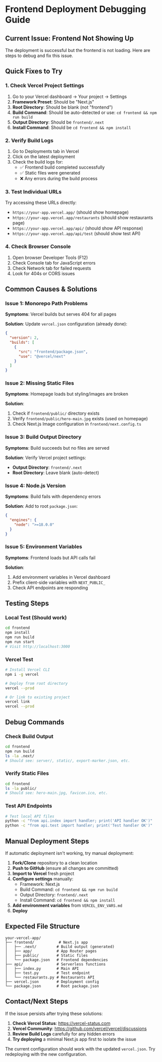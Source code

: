 # Frontend Deployment Debugging Guide

## Current Issue: Frontend Not Showing Up

The deployment is successful but the frontend is not loading. Here are steps to debug and fix this issue.

## Quick Fixes to Try

### 1. **Check Vercel Project Settings**

1. Go to your Vercel dashboard → Your project → Settings
2. **Framework Preset**: Should be "Next.js"
3. **Root Directory**: Should be blank (not "frontend")
4. **Build Command**: Should be auto-detected or use: `cd frontend && npm run build`
5. **Output Directory**: Should be `frontend/.next`
6. **Install Command**: Should be `cd frontend && npm install`

### 2. **Verify Build Logs**

1. Go to Deployments tab in Vercel
2. Click on the latest deployment
3. Check the build logs for:
   - ✅ Frontend build completed successfully
   - ✅ Static files were generated
   - ❌ Any errors during the build process

### 3. **Test Individual URLs**

Try accessing these URLs directly:

- `https://your-app.vercel.app/` (should show homepage)
- `https://your-app.vercel.app/restaurants` (should show restaurants page)
- `https://your-app.vercel.app/api/` (should show API response)
- `https://your-app.vercel.app/api/test` (should show test API)

### 4. **Check Browser Console**

1. Open browser Developer Tools (F12)
2. Check Console tab for JavaScript errors
3. Check Network tab for failed requests
4. Look for 404s or CORS issues

## Common Causes & Solutions

### **Issue 1: Monorepo Path Problems**

**Symptoms**: Vercel builds but serves 404 for all pages

**Solution**: Update `vercel.json` configuration (already done):
```json
{
  "version": 2,
  "builds": [
    {
      "src": "frontend/package.json",
      "use": "@vercel/next"
    }
  ]
}
```

### **Issue 2: Missing Static Files**

**Symptoms**: Homepage loads but styling/images are broken

**Solution**: 
1. Check if `frontend/public/` directory exists
2. Verify `frontend/public/hero-main.jpg` exists (used on homepage)
3. Check Next.js Image configuration in `frontend/next.config.ts`

### **Issue 3: Build Output Directory**

**Symptoms**: Build succeeds but no files are served

**Solution**: Verify Vercel project settings:
- **Output Directory**: `frontend/.next` 
- **Root Directory**: Leave blank (auto-detect)

### **Issue 4: Node.js Version**

**Symptoms**: Build fails with dependency errors

**Solution**: Add to root `package.json`:
```json
{
  "engines": {
    "node": ">=18.0.0"
  }
}
```

### **Issue 5: Environment Variables**

**Symptoms**: Frontend loads but API calls fail

**Solution**: 
1. Add environment variables in Vercel dashboard
2. Prefix client-side variables with `NEXT_PUBLIC_`
3. Check API endpoints are responding

## Testing Steps

### Local Test (Should work)
```bash
cd frontend
npm install
npm run build
npm run start
# Visit http://localhost:3000
```

### Vercel Test
```bash
# Install Vercel CLI
npm i -g vercel

# Deploy from root directory
vercel --prod

# Or link to existing project
vercel link
vercel --prod
```

## Debug Commands

### Check Build Output
```bash
cd frontend
npm run build
ls -la .next/
# Should see: server/, static/, export-marker.json, etc.
```

### Verify Static Files
```bash
cd frontend
ls -la public/
# Should see: hero-main.jpg, favicon.ico, etc.
```

### Test API Endpoints
```bash
# Test local API files
python -c "from api.index import handler; print('API handler OK')"
python -c "from api.test import handler; print('Test handler OK')"
```

## Manual Deployment Steps

If automatic deployment isn't working, try manual deployment:

1. **Fork/Clone** repository to a clean location
2. **Push to GitHub** (ensure all changes are committed)
3. **Import to Vercel** fresh project
4. **Configure settings** manually:
   - Framework: Next.js
   - Build Command: `cd frontend && npm run build`
   - Output Directory: `frontend/.next`
   - Install Command: `cd frontend && npm install`
5. **Add environment variables** from `VERCEL_ENV_VARS.md`
6. **Deploy**

## Expected File Structure

```
your-vercel-app/
├── frontend/           # Next.js app
│   ├── .next/         # Build output (generated)
│   ├── app/           # App Router pages
│   ├── public/        # Static files
│   └── package.json   # Frontend dependencies
├── api/               # Serverless functions
│   ├── index.py       # Main API
│   ├── test.py        # Test endpoint  
│   └── restaurants.py # Restaurants API
├── vercel.json        # Deployment config
└── package.json       # Root package.json
```

## Contact/Next Steps

If the issue persists after trying these solutions:

1. **Check Vercel Status**: https://vercel-status.com
2. **Vercel Community**: https://github.com/vercel/vercel/discussions
3. **Review Build Logs** carefully for any hidden errors
4. **Try deploying** a minimal Next.js app first to isolate the issue

The current configuration should work with the updated `vercel.json`. Try redeploying with the new configuration.
